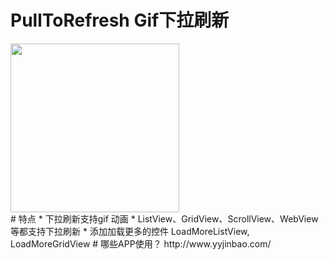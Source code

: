 
# PullToRefresh Gif下拉刷新
<div> <img src='https://raw.githubusercontent.com/00ki/PullToRefreshDemo/master/pulltorefresh.gif' width='270px'/> </div>
# 特点
* 下拉刷新支持gif 动画
* ListView、GridView、ScrollView、WebView等都支持下拉刷新
* 添加加载更多的控件  LoadMoreListView, LoadMoreGridView
# 哪些APP使用？
http://www.yyjinbao.com/

#
